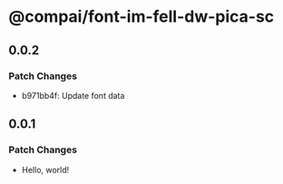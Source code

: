 # @compai/font-im-fell-dw-pica-sc

## 0.0.2

### Patch Changes

- b971bb4f: Update font data

## 0.0.1

### Patch Changes

- Hello, world!
